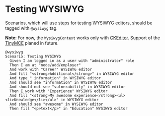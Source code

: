 # Testing WYSIWYG

Scenarios, which will use steps for testing WYSIWYG editors, should be tagged with `@wysiwyg` tag.

**Note**: For now, the `WysiwygContext` works only with [CKEditor](http://ckeditor.com). Support
of the [TinyMCE](http://www.tinymce.com) planed in future.  

```gherkin
@wysiwyg
Scenario: Testing WYSIWYG
  Given I am logged in as a user with "administrator" role
  Then I am at "node/add/employer"
  And work with "Career" WYSIWYG editor
  And fill "<strong>Additional</strong>" in WYSIWYG editor
  And type " information" in WYSIWYG editor
  And should see "information" in WYSIWYG editor
  And should not see "vulnerability" in WYSIWYG editor
  Then I work with "Experience" WYSIWYG editor
  And fill "<strong>My awesome experience</strong><ul><li>Knowledge</li></ul>" in WYSIWYG editor
  And should see "awesome" in WYSIWYG editor
  Then fill "<p>text</p>" in "Education" WYSIWYG editor
```
